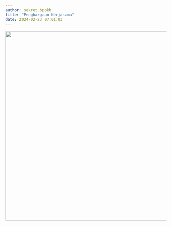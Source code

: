 ```yaml
---
author: sekret.bppkb
title: "Penghargaan Kerjasama"
date: 2024-02-23 07:01:03
---
```

<p><img src="/images/jzQEFA6M7PVfxz28rkqF.png" alt="" width="1149" height="593" /></p>